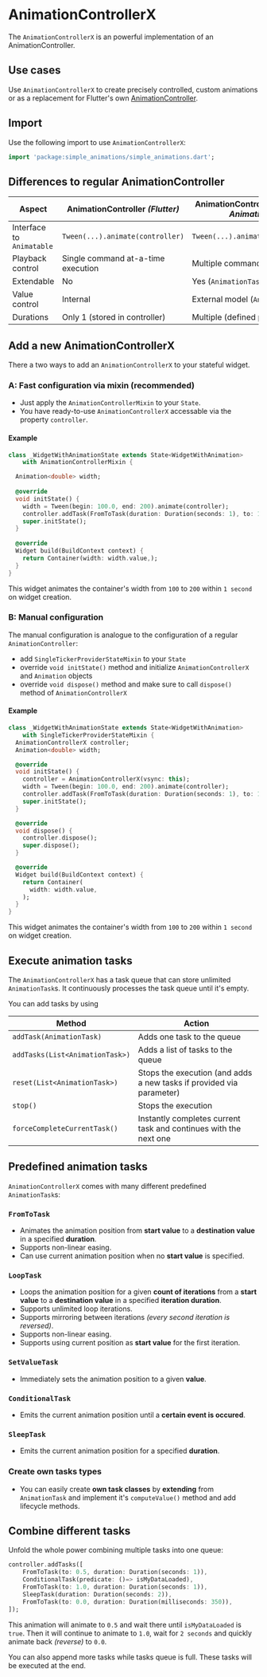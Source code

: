 # AnimationControllerX

The `AnimationControllerX` is an powerful implementation of an AnimationController.

## Use cases

Use `AnimationControllerX` to create precisely controlled, custom animations or as a replacement for Flutter's own [AnimationController](https://docs.flutter.io/flutter/animation/AnimationController-class.html).

## Import

Use the following import to use `AnimationControllerX`:
```dart
import 'package:simple_animations/simple_animations.dart';
```

## Differences to regular AnimationController

Aspect | AnimationController *(Flutter)* | AnimationControllerX *(Simple Animations)*
-- | -- | --
Interface to `Animatable` | `Tween(...).animate(controller)` |  `Tween(...).animate(controller)`
Playback control | Single command at-a-time execution | Multiple commands task queue
Extendable | No | Yes (`AnimationTask`)
Value control | Internal | External model (`AnimationTask`)
Durations | Only 1 (stored in controller) | Multiple (defined per task)





## Add a new AnimationControllerX

There a two ways to add an `AnimationControllerX` to your stateful widget.

### A: Fast configuration via mixin **(recommended)**

- Just apply the `AnimationControllerMixin` to your `State`. 
- You have ready-to-use `AnimationControllerX` accessable via the property `controller`.

#### Example

```dart
class _WidgetWithAnimationState extends State<WidgetWithAnimation>
    with AnimationControllerMixin {

  Animation<double> width;
  
  @override
  void initState() {
    width = Tween(begin: 100.0, end: 200).animate(controller);
    controller.addTask(FromToTask(duration: Duration(seconds: 1), to: 1.0));
    super.initState();
  }
  
  @override
  Widget build(BuildContext context) {
    return Container(width: width.value,);
  }
}
```
This widget animates the container's width from `100` to `200` within `1 second` on widget creation.


### B: Manual configuration

The manual configuration is analogue to the configuration of a regular `AnimationController`:
- add `SingleTickerProviderStateMixin` to your `State`
- override `void initState()` method and initialize `AnimationControllerX` and `Animation` objects
- override `void dispose()` method and make sure to call `dispose()` method of `AnimationControllerX`

#### Example 
```dart
class _WidgetWithAnimationState extends State<WidgetWithAnimation>
    with SingleTickerProviderStateMixin {
  AnimationControllerX controller;
  Animation<double> width;

  @override
  void initState() {
    controller = AnimationControllerX(vsync: this);
    width = Tween(begin: 100.0, end: 200).animate(controller);
    controller.addTask(FromToTask(duration: Duration(seconds: 1), to: 1.0));
    super.initState();
  }

  @override
  void dispose() {
    controller.dispose();
    super.dispose();
  }

  @override
  Widget build(BuildContext context) {
    return Container(
      width: width.value,
    );
  }
}
```
This widget animates the container's width from `100` to `200` within `1 second` on widget creation.



## Execute animation tasks

The `AnimationControllerX` has a task queue that can store unlimited `AnimationTask`s. It continuously processes the task queue until it's empty.

You can add tasks by using

Method | Action
-- | --
`addTask(AnimationTask)` | Adds one task to the queue
`addTasks(List<AnimationTask>)` | Adds a list of tasks to the queue
`reset(List<AnimationTask>)` | Stops the execution (and adds a new tasks if provided via parameter)
`stop()` | Stops the execution
`forceCompleteCurrentTask()` | Instantly completes current task and continues with the next one



## Predefined animation tasks

`AnimationControllerX` comes with many different predefined `AnimationTask`s:

### `FromToTask`
- Animates the animation position from **start value** to a **destination value** in a specified **duration**.
- Supports non-linear easing.
- Can use current animation position when no **start value** is specified.

### `LoopTask`
- Loops the animation position for a given **count of iterations** from a **start value** to a **destination value** in a specified **iteration duration**.
- Supports unlimited loop iterations.
- Supports mirroring between iterations *(every second iteration is reversed)*.
- Supports non-linear easing.
- Supports using current position as **start value** for the first iteration.

### `SetValueTask`
- Immediately sets the animation position to a given **value**.

### `ConditionalTask`
- Emits the current animation position until a **certain event is occured**.

### `SleepTask`
- Emits the current animation position for a specified **duration**.

### Create own tasks types

- You can easily create **own task classes** by **extending** from `AnimationTask` and implement it's `computeValue()` method and add lifecycle methods.


## Combine different tasks

Unfold the whole power combining multiple tasks into one queue:

```dart
controller.addTasks([
    FromToTask(to: 0.5, duration: Duration(seconds: 1)),
    ConditionalTask(predicate: ()=> isMyDataLoaded),
    FromToTask(to: 1.0, duration: Duration(seconds: 1)),
    SleepTask(duration: Duration(seconds: 2)),
    FromToTask(to: 0.0, duration: Duration(milliseconds: 350)),
]);
```
This animation will animate to `0.5` and wait there until `isMyDataLoaded` is `true`. Then it will continue to animate to `1.0`, wait for `2 seconds` and quickly animate back *(reverse)* to `0.0`.

You can also append more tasks while tasks queue is full. These tasks will be executed at the end.
